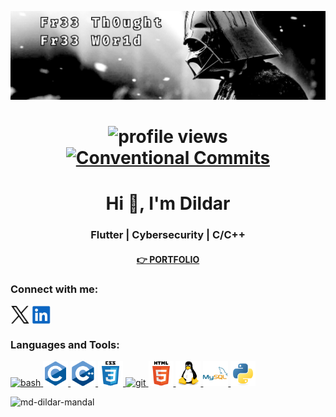 [![MasterHead](img/free.png)](https://github.com/MD-DILDAR-MANDAL)
<h1 align="center">

![profile views](https://komarev.com/ghpvc/?username=md-dildar-mandal&label=Profile%20views&color=0e75b6&style=flat) 
[![Conventional Commits](https://img.shields.io/badge/Conventional%20Commits-1.0.0-%23FE5196?logo=conventionalcommits&logoColor=white)](https://conventionalcommits.org)

</h1>

<h1 align="center">Hi 👋, I'm Dildar</h1>
<h3 align="center">Flutter | Cybersecurity | C/C++</h3>

<h4 align="center"><a href="https://mddildarmandal.netlify.app">👉 PORTFOLIO</a> </h4>

<h3 align="left"> Connect with me:</h3>
<p align="left">
    <a href="https://x.com/m_dildar_m" target="blank"><img align="center" src="img/twit.jpg" alt="xx" height="30" width="30" /></a>
    <a href="https://www.linkedin.com/in/md-dildar-mandal-837048199/" target="blank"><img align="center" src="img/lin.jpg" alt="xx" height="30" width="30" /></a>
</p>


<h3 align="left">Languages and Tools:</h3>
<p align="left"> 
<a href="https://www.gnu.org/software/bash/" target="_blank" rel="noreferrer"> <img src="https://www.vectorlogo.zone/logos/gnu_bash/gnu_bash-icon.svg" alt="bash" width="40" height="40"/> </a> 
<a href="https://www.cprogramming.com/" target="_blank" rel="noreferrer"> <img src="https://raw.githubusercontent.com/devicons/devicon/master/icons/c/c-original.svg" alt="c" width="40" height="40"/> </a> 
<a href="https://www.w3schools.com/cpp/" target="_blank" rel="noreferrer"> <img src="https://raw.githubusercontent.com/devicons/devicon/master/icons/cplusplus/cplusplus-original.svg" alt="cplusplus" width="40" height="40"/> </a> <a href="https://www.w3schools.com/css/" target="_blank" rel="noreferrer"> <img src="https://raw.githubusercontent.com/devicons/devicon/master/icons/css3/css3-original-wordmark.svg" alt="css3" width="40" height="40"/> </a> 
<a href="https://git-scm.com/" target="_blank" rel="noreferrer"> <img src="https://www.vectorlogo.zone/logos/git-scm/git-scm-icon.svg" alt="git" width="40" height="40"/> </a> 
<a href="https://www.w3.org/html/" target="_blank" rel="noreferrer"> <img src="https://raw.githubusercontent.com/devicons/devicon/master/icons/html5/html5-original-wordmark.svg" alt="html5" width="40" height="40"/> </a> 
<a href="https://www.linux.org/" target="_blank" rel="noreferrer"> <img src="https://raw.githubusercontent.com/devicons/devicon/master/icons/linux/linux-original.svg" alt="linux" width="40" height="40"/> </a> 
<a href="https://www.mysql.com/" target="_blank" rel="noreferrer"> <img src="https://raw.githubusercontent.com/devicons/devicon/master/icons/mysql/mysql-original-wordmark.svg" alt="mysql" width="40" height="40"/> </a>
<a href="https://www.python.org" target="_blank" rel="noreferrer"> <img src="https://raw.githubusercontent.com/devicons/devicon/master/icons/python/python-original.svg" alt="python" width="40" height="40"/> </a> 
</p>


<p><img align="left" src="https://github-readme-stats.vercel.app/api/top-langs?username=md-dildar-mandal&show_icons=true&locale=en&layout=compact" alt="md-dildar-mandal" /></p>